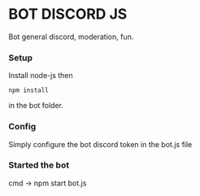 # BOT DISCORD JS
Bot general discord, moderation, fun.

### Setup

Install node-js then
```
npm install 
```
in the bot folder.

### Config

Simply configure the bot discord token in the bot.js file

### Started the bot

cmd -> npm start bot.js

